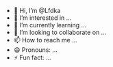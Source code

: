 - 👋 Hi, I’m @Lfdka
- 👀 I’m interested in ...
- 🌱 I’m currently learning ...
- 💞️ I’m looking to collaborate on ...
- 📫 How to reach me ...
- 😄 Pronouns: ...
- ⚡ Fun fact: ...

<!---
Lfdka/Lfdka is a ✨ special ✨ repository because its `README.md` (this file) appears on your GitHub profile.
You can click the Preview link to take a look at your changes.
--->
